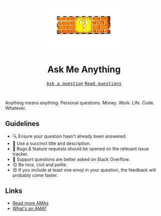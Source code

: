 <div align="center">
  <a href="https://github.com/posquit0/ama" title="Ask Me Anything">
    <img width="250" src="media/ama.png" alt="Ask Me Anything">
  </a>
  <br />
  <h1>Ask Me Anything</h1>
</div>

<p align="center">
  <kbd><a href="../../issues/new">Ask a question</a></kbd> <kbd><a href="../../issues?q=is%3Aissue+is%3Aclosed">Read questions</a></kbd>
</p>

<br />

Anything means *anything*. Personal questions. Money. Work. Life. Code. Whatever.

## Guidelines

- :mag: Ensure your question hasn't already been answered.
- :memo: Use a succinct title and description.
- :bug: Bugs & feature requests should be opened on the relevant issue tracker.
- :signal_strength: Support questions are better asked on Stack Overflow.
- :blush: Be nice, civil and polite.
- :heart_eyes: If you include at least one emoji in your question, the feedback will probably come faster.


## Links

- [Read more AMAs](https://github.com/sindresorhus/amas)
- [What's an AMA?](https://en.wikipedia.org/wiki/Reddit#IAmA_and_AMA)
